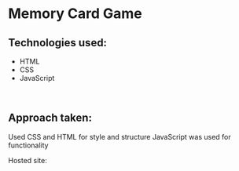 # Memory Card Game
<h2>Technologies used:</h2>
<ul>
  <li>HTML</li>
  <li>CSS</li>
  <li>JavaScript</li>
</ul>
<br>
<h2>Approach taken:</h2>
  <p>Used CSS and HTML for style and structure
      JavaScript was used for functionality
  </p>
Hosted site:
